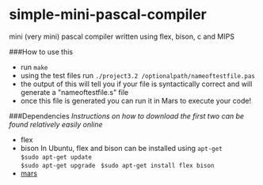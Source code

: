 simple-mini-pascal-compiler
===========================

mini (very mini) pascal compiler written using flex, bison, c and MIPS

###How to use this

- run ```make```
- using the test files run ```./project3.2 /optionalpath/nameoftestfile.pas```
- the output of this will tell you if your file is syntactically correct and will generate a "nameoftestfile.s" file
- once this file is generated you can run it in Mars to execute your code!

###Dependencies
*Instructions on how to download the first two can be found relatively easily online*

- flex 
- bison
In Ubuntu, flex and bison can be installed using ```apt-get```  
```$sudo apt-get update```  
```$sudo apt-get upgrade ``` 
```$sudo apt-get install flex bison```
- [mars](http://courses.missouristate.edu/KenVollmar/MARS/download.htm)

